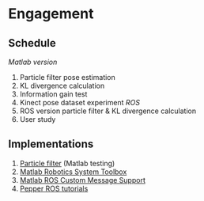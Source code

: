 # Engagement


## Schedule

*Matlab version*
1. Particle filter pose estimation
2. KL divergence calculation
3. Information gain test
4. Kinect pose dataset experiment
*ROS*
5. ROS version particle filter & KL divergence calculation
6. User study

## Implementations

1. [Particle filter](https://www.mathworks.com/help/robotics/ug/particle-filter-parameters.html) (Matlab testing)
2. [Matlab Robotics System Toolbox](https://www.mathworks.com/help/robotics/index.html)
3. [Matlab ROS Custom Message Support](https://www.mathworks.com/help/robotics/ug/ros-custom-message-support.html)
4. [Pepper ROS tutorials](http://wiki.ros.org/pepper/Tutorials)
